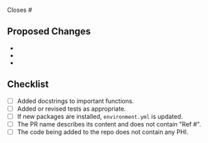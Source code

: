 Closes #

## Proposed Changes
  -
  -
  -

## Checklist
- [ ] Added docstrings to important functions.
- [ ] Added or revised tests as appropriate.
- [ ] If new packages are installed, `environment.yml` is updated.
- [ ] The PR name describes its content and does not contain "Ref #".
- [ ] The code being added to the repo does not contain any PHI.
